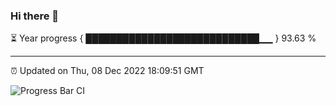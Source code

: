### Hi there 👋

⏳ Year progress { ████████████████████████████▁▁ } 93.63 %

---

⏰ Updated on Thu, 08 Dec 2022 18:09:51 GMT

![Progress Bar CI](https://github.com/Shyam-Makwana/GitHub-Actions-Demo/workflows/Progress%20Bar%20CI/badge.svg)
